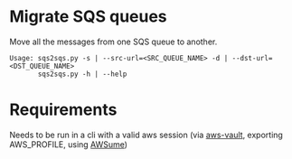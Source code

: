 # Migrate SQS queues

Move all the messages from one SQS queue to another.
```
Usage: sqs2sqs.py -s | --src-url=<SRC_QUEUE_NAME> -d | --dst-url=<DST_QUEUE_NAME>
       sqs2sqs.py -h | --help
```

# Requirements

Needs to be run in a cli with a valid aws session (via [aws-vault](https://github.com/99designs/aws-vault), exporting AWS_PROFILE, using [AWSume](https://awsu.me/))
